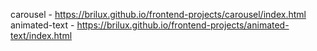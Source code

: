 carousel - https://brilux.github.io/frontend-projects/carousel/index.html
animated-text - https://brilux.github.io/frontend-projects/animated-text/index.html
